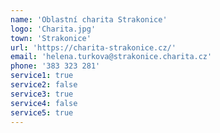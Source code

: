 ```yaml
---
name: 'Oblastní charita Strakonice'
logo: 'Charita.jpg'
town: 'Strakonice'
url: 'https://charita-strakonice.cz/'
email: 'helena.turkova@strakonice.charita.cz'
phone: '383 323 281'
service1: true
service2: false
service3: true
service4: false
service5: true
---
```

